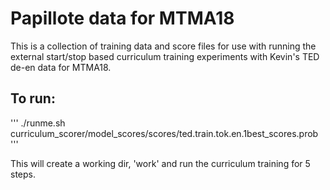 # Papillote data for MTMA18

This is a collection of training data and score files for use with
running the external start/stop based curriculum training experiments
with Kevin's TED de-en data for MTMA18.

## To run:

'''
./runme.sh curriculum_scorer/model_scores/scores/ted.train.tok.en.1best_scores.prob
'''

This will create a working dir, 'work' and run the curriculum training
for 5 steps.

